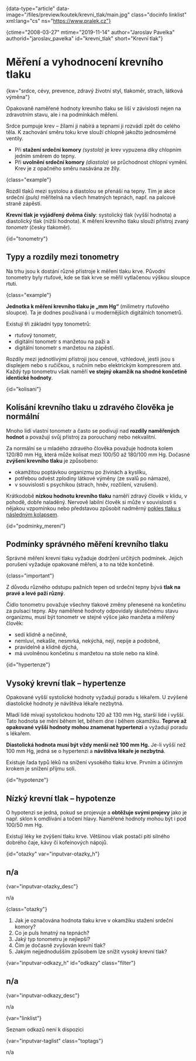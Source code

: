 
{data-type="article" data-image="/files/preview/koutek/krevni_tlak/main.jpg" class="docinfo linklist" xml:lang="cs" ns="https://www.pralek.cz"}

{ctime="2008-03-27" mtime="2019-11-14" author="Jaroslav Pavelka" authorid="jaroslav\_pavelka" id="krevni\_tlak" short="Krevní tlak"}

# Měření a vyhodnocení krevního tlaku

{kw="srdce, cévy, prevence, zdravý životní styl, tlakoměr, strach, látková výměna"}

Opakovaně naměřené hodnoty krevního tlaku se liší v závislosti nejen na zdravotním stavu, ale i na podmínkách měření.

Srdce pumpuje krev – žílami ji nabírá a tepnami ji rozvádí zpět do celého těla. K zachování směru toku krve slouží chlopně jakožto jednosměrné ventily.

  * Při **stažení srdeční komory** _(systola)_ je krev vypuzena díky chlopním jedním směrem do tepny.
  * Při **uvolnění srdeční komory** _(diastola)_ se průchodnost chlopní vymění. Krev je z opačného směru nasávána ze žíly.

{class="example"}

Rozdíl tlaků mezi systolou a diastolou se přenáší na tepny. Tím je akce srdeční _(puls)_ měřitelná na všech hmatných tepnách, např. na palcové straně zápěstí.

**Krevní tlak je vyjádřený dvěma čísly**: systolický tlak (vyšší hodnota) a diastolický tlak (nižší hodnota). K měření krevního tlaku slouží přístroj zvaný _tonometr_ (česky tlakoměr).

{id="tonometry"}

## Typy a rozdíly mezi tonometry

Na trhu jsou k dostání různé přístroje k měření tlaku krve. Původní tonometry byly rtuťové, kde se tlak krve se měřil vytlačenou výškou sloupce rtuti.

{class="example"}

**Jednotka k měření krevního tlaku je „mm Hg“** (milimetry rtuťového sloupce). Ta je dodnes používaná i u modernějších digitálních tonometrů.

Existují tři základní typy tonometrů:

  * rtuťový tonometr,
  * digitální tonometr s manžetou na paži a
  * digitální tonometr s manžetou na zápěstí.

Rozdíly mezi jednotlivými přístroji jsou cenové, vzhledové, jestli jsou s displejem nebo s ručičkou, s ručním nebo elektrickým kompresorem atd. Každý typ tonometru však naměří **ve stejný okamžik na shodné končetině identické hodnoty**.

{id="kolisani"}

## Kolísání krevního tlaku u zdravého člověka je normální

Mnoho lidí vlastní tonometr a často se podivují nad **rozdíly naměřených hodnot** a považují svůj přístroj za porouchaný nebo nekvalitní.

Za normální se u mladého zdravého člověka považuje hodnota kolem 120/80 mm Hg, která může kolísat mezi 100/50 až 180/100 mm Hg. Dočasné **zvýšení krevního tlaku** je způsobeno:

  * okamžitou poptávkou organizmu po živinách a kyslíku,
  * potřebou odvést zplodiny látkové výměny (ze svalů po námaze),
  * v souvislosti s psychikou (strach, hněv, rozčílení, vzrušení).

Krátkodobě **nízkou hodnotu krevního tlaku** naměří zdravý člověk v klidu, v pohodě, dobře naladěný. Nervově labilní člověk si může v souvislosti s nějakou vzpomínkou nebo představou způsobit nadměrný [pokles tlaku s následným kolapsem][1].

{id="podminky_mereni"}

## Podmínky správného měření krevního tlaku

Správné měření krevní tlaku vyžaduje dodržení určitých podmínek. Jejich porušení vyžaduje opakované měření, a to na téže končetině.

{class="important"}

Z důvodu různého odstupu pažních tepen od srdeční tepny bývá **tlak na pravé a levé paži různý**.

Čidlo tonometru považuje všechny tlakové změny přenesené na končetinu za pulsaci tepny. Aby naměřené hodnoty odpovídaly skutečnému stavu organizmu, musí být tonometr ve stejné výšce jako manžeta a měřený člověk:

  * sedí klidně a nečinně,
  * nemluví, nekašle, nesmrká, nekýchá, nejí, nepije a podobně,
  * pravidelně a klidně dýchá,
  * má uvolněnou končetinu s manžetou na stole nebo na klíně.

{id="hypertenze"}

## Vysoký krevní tlak – hypertenze

Opakované vyšší systolické hodnoty vyžadují poradu s lékařem. U zvýšené diastolické hodnoty je návštěva lékaře nezbytná.

Mladí lidé mívají systolickou hodnotu 120 až 130 mm Hg, starší lidé i vyšší. Tato hodnota se mění během let, během dne i během okamžiku. **Teprve až opakované vyšší hodnoty mohou znamenat hypertenzi** a vyžadují poradu s lékařem.

**Diastolická hodnota musí být vždy menší než 100 mm Hg.** Je-li vyšší než 100 mm Hg, jedná se o hypertenzi a **návštěva lékaře je nezbytná**.

Existuje řada typů léků na snížení vysokého tlaku krve. Prvním a účinným krokem je snížení příjmu soli.

{id="hypotenze"}

## Nízký krevní tlak – hypotenze

O hypotenzi se jedná, pokud se projevuje a **obtěžuje svými projevy** jako je např. sklon k omdlívání a točení hlavy. Naměřené hodnoty mohou být i pod 100/50 mm Hg.

Existují léky ke zvýšení tlaku krve. Většinou však postačí pití silného dobrého čaje, kávy či kofeinových nápojů.

{id="otazky" var="inputvar-otazky_h"}

## n/a

{var="inputvar-otazky_desc"}

n/a

{class="otazky"}

  1. Jak je označována hodnota tlaku krve v okamžiku stažení srdeční komory?
  2. Co je puls hmatný na tepnách?
  3. Jaký typ tonometru je nejlepší?
  4. Čím je dočasně zvyšován krevní tlak?
  5. Jakým nejjednodušším způsobem lze snížit vysoký krevní tlak?

{var="inputvar-odkazy_h" id="odkazy" class="filter"}

## n/a

{var="inputvar-odkazy_desc"}

n/a

{var="linklist"}

Seznam odkazů není k dispozici

{var="inputvar-taglist" class="toptags"}

n/a

 [1]: mdloba_neboli_kolaps

